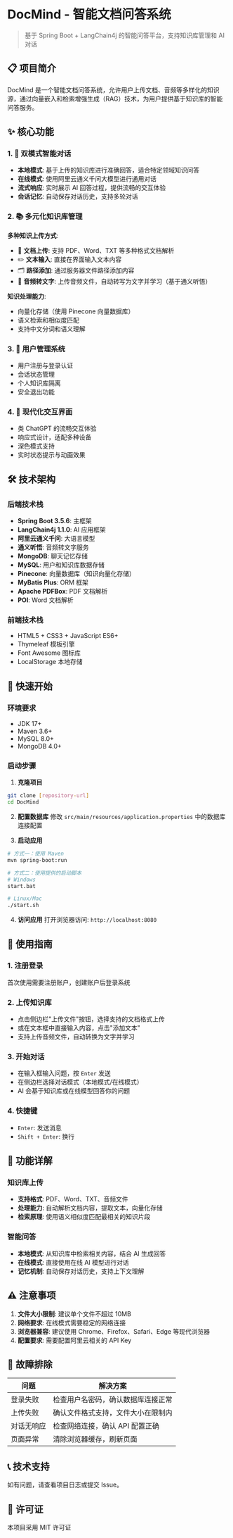 # DocMind - 智能文档问答系统

> 基于 Spring Boot + LangChain4j 的智能问答平台，支持知识库管理和 AI 对话

## 📋 项目简介

DocMind 是一个智能文档问答系统，允许用户上传文档、音频等多样化的知识源，通过向量嵌入和检索增强生成（RAG）技术，为用户提供基于知识库的智能问答服务。

## ✨ 核心功能

### 1. 💬 双模式智能对话

- **本地模式**: 基于上传的知识库进行准确回答，适合特定领域知识问答
- **在线模式**: 使用阿里云通义千问大模型进行通用对话
- **流式响应**: 实时展示 AI 回答过程，提供流畅的交互体验
- **会话记忆**: 自动保存对话历史，支持多轮对话

### 2. 📚 多元化知识库管理

**多种知识上传方式**:

- 📄 **文档上传**: 支持 PDF、Word、TXT 等多种格式文档解析
- ✏️ **文本输入**: 直接在界面输入文本内容
- 🗂️ **路径添加**: 通过服务器文件路径添加内容
- 🎤 **音频转文字**: 上传音频文件，自动转写为文字并学习（基于通义听悟）

**知识处理能力**:

- 向量化存储（使用 Pinecone 向量数据库）
- 语义检索和相似度匹配
- 支持中文分词和语义理解

### 3. 🔐 用户管理系统

- 用户注册与登录认证
- 会话状态管理
- 个人知识库隔离
- 安全退出功能

### 4. 🎨 现代化交互界面

- 类 ChatGPT 的流畅交互体验
- 响应式设计，适配多种设备
- 深色模式支持
- 实时状态提示与动画效果

## 🛠️ 技术架构

### 后端技术栈

- **Spring Boot 3.5.6**: 主框架
- **LangChain4j 1.1.0**: AI 应用框架
- **阿里云通义千问**: 大语言模型
- **通义听悟**: 音频转文字服务
- **MongoDB**: 聊天记忆存储
- **MySQL**: 用户和知识库数据存储
- **Pinecone**: 向量数据库（知识向量化存储）
- **MyBatis Plus**: ORM 框架
- **Apache PDFBox**: PDF 文档解析
- **POI**: Word 文档解析

### 前端技术栈

- HTML5 + CSS3 + JavaScript ES6+
- Thymeleaf 模板引擎
- Font Awesome 图标库
- LocalStorage 本地存储

## 🚀 快速开始

### 环境要求

- JDK 17+
- Maven 3.6+
- MySQL 8.0+
- MongoDB 4.0+

### 启动步骤

1. **克隆项目**

```bash
git clone [repository-url]
cd DocMind
```

2. **配置数据库**
   修改 `src/main/resources/application.properties` 中的数据库连接配置

3. **启动应用**

```bash
# 方式一：使用 Maven
mvn spring-boot:run

# 方式二：使用提供的启动脚本
# Windows
start.bat

# Linux/Mac
./start.sh
```

4. **访问应用**
   打开浏览器访问: `http://localhost:8080`

## 📖 使用指南

### 1. 注册登录

首次使用需要注册账户，创建账户后登录系统

### 2. 上传知识库

- 点击侧边栏"上传文件"按钮，选择支持的文档格式上传
- 或在文本框中直接输入内容，点击"添加文本"
- 支持上传音频文件，自动转换为文字并学习

### 3. 开始对话

- 在输入框输入问题，按 `Enter` 发送
- 在侧边栏选择对话模式（本地模式/在线模式）
- AI 会基于知识库或在线模型回答你的问题

### 4. 快捷键

- `Enter`: 发送消息
- `Shift + Enter`: 换行

## 📝 功能详解

### 知识库上传

- **支持格式**: PDF、Word、TXT、音频文件
- **处理能力**: 自动解析文档内容，提取文本，向量化存储
- **检索原理**: 使用语义相似度匹配最相关的知识片段

### 智能问答

- **本地模式**: 从知识库中检索相关内容，结合 AI 生成回答
- **在线模式**: 直接使用在线 AI 模型进行对话
- **记忆机制**: 自动保存对话历史，支持上下文理解

## ⚠️ 注意事项

1. **文件大小限制**: 建议单个文件不超过 10MB
2. **网络要求**: 在线模式需要稳定的网络连接
3. **浏览器兼容**: 建议使用 Chrome、Firefox、Safari、Edge 等现代浏览器
4. **配置要求**: 需要配置阿里云相关的 API Key

## 🐛 故障排除

| 问题       | 解决方案                           |
| ---------- | ---------------------------------- |
| 登录失败   | 检查用户名密码，确认数据库连接正常 |
| 上传失败   | 确认文件格式支持，文件大小在限制内 |
| 对话无响应 | 检查网络连接，确认 API 配置正确    |
| 页面异常   | 清除浏览器缓存，刷新页面           |

## 📞 技术支持

如有问题，请查看项目日志或提交 Issue。

## 📄 许可证

本项目采用 MIT 许可证
